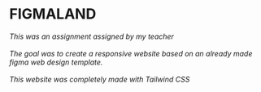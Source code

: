 # FIGMALAND

*This was an assignment assigned by my teacher*<br>
<br>*The goal was to create a responsive website based on an already made figma web design template.*<br>
<br>*This website was completely made with Tailwind CSS*
